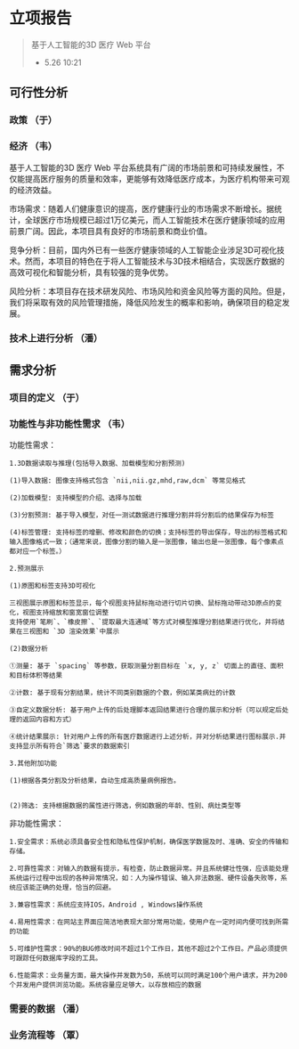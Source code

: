 # 立项报告
> 基于人工智能的3D 医疗 Web 平台
> - 5.26 10:21
## 可行性分析
### 政策 （于）
### 经济 （韦）
基于人工智能的3D 医疗 Web 平台系统具有广阔的市场前景和可持续发展性，不仅能提高医疗服务的质量和效率，更能够有效降低医疗成本，为医疗机构带来可观的经济效益。

市场需求：随着人们健康意识的提高，医疗健康行业的市场需求不断增长。据统计，全球医疗市场规模已超过1万亿美元，而人工智能技术在医疗健康领域的应用前景广阔。因此，本项目具有良好的市场前景和商业价值。

竞争分析：目前，国内外已有一些医疗健康领域的人工智能企业涉足3D可视化技术。然而，本项目的特色在于将人工智能技术与3D技术相结合，实现医疗数据的高效可视化和智能分析，具有较强的竞争优势。

风险分析：本项目存在技术研发风险、市场风险和资金风险等方面的风险。但是，我们将采取有效的风险管理措施，降低风险发生的概率和影响，确保项目的稳定发展。
### 技术上进行分析 （潘）
## 需求分析 
### 项目的定义 （于）
### 功能性与非功能性需求 （韦）
功能性需求：

    1.3D数据读取与推理(包括导入数据、加载模型和分割预测)

    (1)导入数据: 图像支持格式包含 `nii,nii.gz,mhd,raw,dcm` 等常见格式

    (2)加载模型: 支持模型的介绍、选择与加载

    (3)分割预测: 基于导入模型，对任一测试数据进行推理分割并将分割后的结果保存为标签

    (4)标签管理: 支持标签的增删、修改和颜色的切换；支持标签的导出保存，导出的标签格式和输入图像格式一致；（通常来说，图像分割的输入是一张图像，输出也是一张图像，每个像素点都对应一个标签。）

    2.预测展示

    (1)原图和标签支持3D可视化

    三视图展示原图和标签显示，每个视图支持鼠标拖动进行切片切换、鼠标拖动带动3D原点的变化，视图支持缩放和窗宽窗位调整
    支持使用`笔刷`、`橡皮擦`、`提取最大连通域`等方式对模型推理分割结果进行优化，并将结果在三视图和 `3D 渲染效果`中展示

    (2)数据分析

    ①测量: 基于 `spacing` 等参数，获取测量分割目标在 `x, y, z` 切面上的直径、面积和目标体积等结果

    ②计数: 基于现有分割结果，统计不同类别数据的个数，例如某类病灶的计数

    ③自定义数据分析: 基于用户上传的后处理脚本返回结果进行合理的展示和分析（可以规定后处理的返回内容和方式）

    ④统计结果展示: 针对用户上传的所有医疗数据进行上述分析，并对分析结果进行图标展示.并支持显示所有符合`筛选`要求的数据索引

    3.其他附加功能

    (1)根据各类分割及分析结果，自动生成高质量病例报告。


    (2)筛选: 支持根据数据的属性进行筛选，例如数据的年龄、性别、病灶类型等
非功能性需求：

    1.安全需求：系统必须具备安全性和隐私性保护机制，确保医学数据及时、准确、安全的传输和存储。

    2.可靠性需求：对输入的数据有提示，有检查，防止数据异常。并且系统健壮性强，应该能处理系统运行过程中出现的各种异常情况，如：人为操作错误、输入非法数据、硬件设备失败等，系统应该能正确的处理，恰当的回避。

    3.兼容性需求：系统应支持IOS，Android , Windows操作系统

    4.易用性需求：在网站主界面应简洁地表现大部分常用功能，使用户在一定时间内便可找到所需的功能

    5.可维护性需求：90%的BUG修改时间不超过1个工作日，其他不超过2个工作日。产品必须提供可跟踪任何数据库字段的工具。

    6.性能需求：业务量方面，最大操作并发数为50，系统可以同时满足100个用户请求，并为200个并发用户提供浏览功能。系统容量应足够大，以存放相应的数据

### 需要的数据 （潘）
### 业务流程等 （覃）